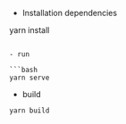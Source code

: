 
- Installation dependencies

yarn install

```

- run

```bash
yarn serve
```

- build

```bash
yarn build
```
